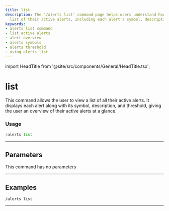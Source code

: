 ```yaml
---
title: list
description: The '/alerts list' command page helps users understand how to view a
  list of their active alerts, including each alert's symbol, description, and threshold.
keywords:
- alerts list command
- list active alerts
- alert overview
- alerts symbols
- alerts threshold
- using alerts list
---
```


import HeadTitle from '@site/src/components/General/HeadTitle.tsx';

<HeadTitle title="list - Alerts - Discord - Reference | OpenBB Bot Docs" />

# list

This command allows the user to view a list of all their active alerts. It displays each alert along with its symbol, description, and threshold, giving the user an overview of their active alerts at a glance.

### Usage

```python wordwrap
/alerts list
```

---

## Parameters

This command has no parameters



---

## Examples

```
/alerts list
```
---
